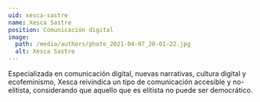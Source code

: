 ```yaml
---
uid: xesca-sastre
name: Xesca Sastre
position: Comunicación digital
image:
  path: /media/authors/photo_2021-04-07_20-01-22.jpg
  alt: Xesca Sastre
---
```

Especializada en comunicación digital, nuevas narrativas, cultura digital y ecofeminismo, Xesca reivindica un tipo de comunicación accesible y no-elitista, considerando que aquello que es elitista no puede ser democrático.
